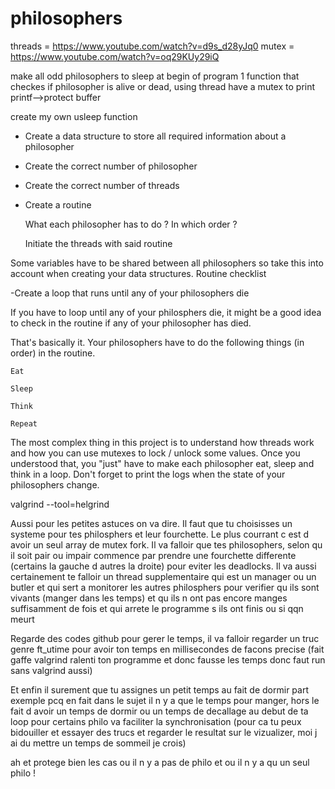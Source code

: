 # philosophers

threads = https://www.youtube.com/watch?v=d9s_d28yJq0
mutex = https://www.youtube.com/watch?v=oq29KUy29iQ

make all odd philosophers to sleep at begin of program
1 function that checkes if philosopher is alive or dead, using thread
have a mutex to print printf-->protect buffer

create my own usleep function

- Create a data structure to store all required information about a philosopher

- Create the correct number of philosopher

- Create the correct number of threads

- Create a routine

    What each philosopher has to do ? In which order ?

    Initiate the threads with said routine

Some variables have to be shared between all philosophers so take this into account when creating your data structures.
Routine checklist

   -Create a loop that runs until any of your philosophers die

If you have to loop until any of your philosphers die, it might be a good idea to check in the routine if any of your philosopher has died.

That's basically it. Your philosophers have to do the following things (in order) in the routine.

    Eat

    Sleep

    Think

    Repeat

The most complex thing in this project is to understand how threads work and how you can use mutexes to lock / unlock some values. Once you understood that, you "just" have to make each philosopher eat, sleep and think in a loop. Don't forget to print the logs when the state of your philosophers change.



 valgrind --tool=helgrind 

 Aussi pour les petites astuces on va dire. Il faut que tu choisisses un systeme pour tes philosphers et leur fourchette. Le plus courrant c est d avoir un seul array de mutex fork. Il va falloir que tes philosophers, selon qu il soit pair ou impair commence par prendre une fourchette differente (certains la gauche d autres la droite) pour eviter les deadlocks. Il va aussi certainement te falloir un thread supplementaire qui est un manager ou un butler et qui sert a monitorer les autres philosphers pour verifier qu ils sont vivants (manger dans les temps) et qu ils n ont pas encore manges suffisamment de fois et qui arrete le programme s ils ont finis ou si qqn meurt

Regarde des codes github pour gerer le temps, il va falloir regarder un truc genre ft_utime pour avoir ton temps en millisecondes de facons precise (fait gaffe valgrind ralenti ton programme et donc fausse les temps donc faut run sans valgrind aussi)

Et enfin il surement que tu assignes un petit temps au fait de dormir part exemple pcq en fait dans le sujet il n y a que le temps pour manger, hors le fait d avoir un temps de dormir ou un temps de decallage au debut de ta loop pour certains philo va faciliter la synchronisation (pour ca tu peux bidouiller et essayer des trucs et regarder le resultat sur le vizualizer, moi j ai du mettre un temps de sommeil je crois)

ah et  protege bien les cas ou il n y a pas de philo et ou il n y a qu un seul philo !
